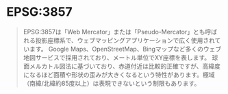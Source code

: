 # EPSG:3857

> EPSG:3857は「Web Mercator」または「Pseudo-Mercator」とも呼ばれる投影座標系で、ウェブマッピングアプリケーションで広く使用されています。
> Google Maps、OpenStreetMap、Bingマップなど多くのウェブ地図サービスで採用されており、メートル単位でXY座標を表します。
> 球面メルカトル図法に基づいており、赤道付近は比較的正確ですが、高緯度になるほど面積や形状の歪みが大きくなるという特性があります。極域（南緯/北緯約85度以上）は表現できないという制限もあります。
